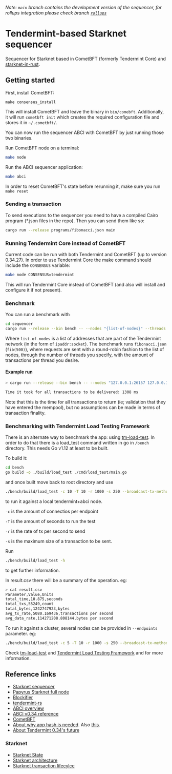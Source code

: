 _Note: `main` branch contains the development version of the sequencer, for rollups integration please check branch [`rollups`](https://github.com/lambdaclass/starknet_tendermint_sequencer/tree/rollups)_
# Tendermint-based Starknet sequencer 

Sequencer for Starknet based in CometBFT (formerly Tendermint Core) and [starknet-in-rust](https://github.com/lambdaclass/starknet_in_rust).

## Getting started 

First, install CometBFT:

````
make consensus_install
````
This will install CometBFT and leave the binary in `bin/comebft`. Additionally, it will run `cometbft init` which creates the required configuration file and stores it in `~/.cometbft/`.

You can now run the sequencer ABCI with CometBFT by just running those two binaries.

Run CometBFT node on a terminal:

```bash
make node
```
Run the ABCI sequencer application:

```bash
make abci
```
In order to reset CometBFT's state before rerunning it, make sure you run `make reset`

### Sending a transaction

To send executions to the sequencer you need to have a compiled Cairo program (*.json files in the repo). Then you can send them like so:

```bash
cargo run --release programs/fibonacci.json main
```

### Running Tendermint Core instead of CometBFT

Current code can be run with both Tendermint and CometBFT (up to version 0.34.27). In order to use Tendermint Core the make command should include the `CONSENSUS` variable:

```bash
make node CONSENSUS=tendermint
```

This will run Tendermint Core instead of CometBFT (and also will install and configure it if not present).

### Benchmark

You can run a benchmark with

```bash
cd sequencer
cargo run --release --bin bench -- --nodes "{list-of-nodes}" --threads 4 --transactions-per-thread 1000
```

Where `list-of-nodes` is a list of addresses that are part of the Tendermint network (in the form of `ipaddr:socket`).
The benchmark runs `fibonacci.json` (`fib(500)`), where requests are sent with a round-robin fashion to the list of nodes, through the number of threads you specify, with the amount of transactions per thread you desire.

#### Example run

```bash
> cargo run --release --bin bench -- --nodes "127.0.0.1:26157 127.0.0.1:26057"

Time it took for all transactions to be delivered: 1308 ms
```

Note that this is the time for all transactions to return (ie; validation that they have entered the mempool), but no assumptions can be made in terms of transaction finality.

### Benchmarking with Tendermint Load Testing Framework

There is an alternate way to benchmark the app: using [tm-load-test](https://github.com/informalsystems/tm-load-test). In order to do that there is a load_test command written in go in `/bench` directory. This needs Go v1.12 at least to be built.

To build it:

```bash
cd bench
go build -o ./build/load_test ./cmd/load_test/main.go
```

and once built move back to root directory and use 

```bash
./bench/build/load_test -c 10 -T 10 -r 1000 -s 250 --broadcast-tx-method async --endpoints ws://localhost:26657/websocket --stats-output result.csv
```

to run it against a local tendermint+abci node.

`-c` is the amount of connectios per endpoint

`-T` is the amount of seconds to run the test

`-r` is the rate of tx per second to send

`-s` is the maximum size of a transaction to be sent.

Run 
```bash
./bench/build/load_test -h
```
to get further information.

In result.csv there will be a summary of the operation. eg:
```bash
> cat result.csv
Parameter,Value,Units
total_time,10.875,seconds
total_txs,55249,count
total_bytes,1242747923,bytes
avg_tx_rate,5080.169436,transactions per second
avg_data_rate,114271208.808144,bytes per second
```

To run it against a cluster, several nodes can be provided in `--endpoints` parameter. eg:
```bash
./bench/build/load_test -c 5 -T 10 -r 1000 -s 250 --broadcast-tx-method async --endpoints ws://5.9.57.45:26657/websocket,ws://5.9.57.44:26657/websocket,ws://5.9.57.89:26657/websocket --stats-output result.csv
```

Check [tm-load-test](https://github.com/informalsystems/tm-load-test) and [Tendermint Load Testing Framework](https://github.com/informalsystems/tm-load-test/tree/main/pkg/loadtest) and for more information.

## Reference links
* [Starknet sequencer](https://www.starknet.io/de/posts/engineering/starknets-new-sequencer#:~:text=What%20does%20the%20sequencer%20do%3F)
* [Papyrus Starknet full node](https://medium.com/starkware/papyrus-an-open-source-starknet-full-node-396f7cd90202)
* [Blockifier](https://github.com/starkware-libs/blockifier)
* [tendermint-rs](https://github.com/informalsystems/tendermint-rs)
* [ABCI overview](https://docs.tendermint.com/v0.34/introduction/what-is-tendermint.html#abci-overview)
* [ABCI v0.34 reference](https://github.com/tendermint/tendermint/blob/v0.34.x/spec/abci/abci.md)
* [CometBFT](https://github.com/cometbft/cometbft)
* [About why app hash is needed](https://github.com/tendermint/tendermint/issues/1179). Also [this](https://github.com/tendermint/tendermint/blob/v0.34.x/spec/abci/apps.md#query-proofs).
* [About Tendermint 0.34's future](https://github.com/tendermint/tendermint/issues/9972)
### Starknet
* [Starknet State](https://docs.starknet.io/documentation/architecture_and_concepts/State/starknet-state/)
* [Starknet architecture](https://david-barreto.com/starknets-architecture-review/)
* [Starknet transaction lifecylce](https://docs.starknet.io/documentation/architecture_and_concepts/Blocks/transaction-life-cycle/)
